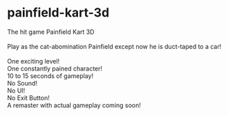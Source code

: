 # painfield-kart-3d
The hit game Painfield Kart 3D <br />
<br />
Play as the cat-abomination Painfield except now he is duct-taped to a car! <br />
<br />
One exciting level! <br />
One constantly pained character! <br />
10 to 15 seconds of gameplay! <br />
No Sound! <br />
No UI! <br />
No Exit Button! <br />
A remaster with actual gameplay coming soon!
